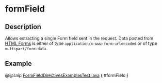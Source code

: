# formField

## Description
Allows extracting a single Form field sent in the request. Data posted from [HTML Forms](http://www.w3.org/TR/html401/interact/forms.html#h-17.13.4) is either of type `application/x-www-form-urlencoded` or of type `multipart/form-data`.

## Example

@@snip [FormFieldDirectivesExamplesTest.java]($test$/java/docs/http/javadsl/server/directives/FormFieldDirectivesExamplesTest.java) { #formField }